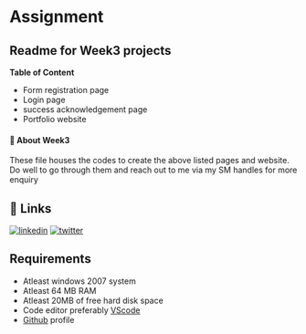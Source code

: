 # Assignment

## Readme for Week3 projects


**Table of Content**
- Form registration page
- Login page
- success acknowledgement page
- Portfolio website
#### 🚀 About Week3
These file houses the codes to create the above listed pages and website. Do well to go through them and reach out to me via my SM handles for more enquiry


## 🔗 Links

[![linkedin](https://img.shields.io/badge/linkedin-0A66C2?style=for-the-badge&logo=linkedin&logoColor=white)](https://www.linkedin.com/in/jennifer-augustine-521595164)
[![twitter](https://img.shields.io/badge/twitter-1DA1F2?style=for-the-badge&logo=twitter&logoColor=white)](https://twitter.com/augstinejennif1/status/1482946799178592257?s=21&t=yzifeEXEccDaHQI1XbDYWg
)


## Requirements
- Atleast windows 2007 system
- Atleast 64 MB RAM
- Atleast 20MB of free hard disk space
- Code editor preferably [VScode](https://code.visualstudio.com/download)
- [Github](https://desktop.github.com) profile
